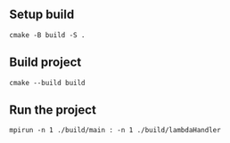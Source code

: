 ## Setup build
```shell
cmake -B build -S .
```

## Build project
```shell
cmake --build build 
```

## Run the project
```shell
mpirun -n 1 ./build/main : -n 1 ./build/lambdaHandler
```
